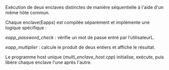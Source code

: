 Exécution de deux enclaves distinctes de manière séquentielle à l'aide d'un même hôte commun.

Chaque enclave(Eapps) est compilée séparément et implémente une logique spécifique :

   *eapp_password_check* : vérifie un mot de passe entré par l’utilisateurL.
   
   *eapp_multiplier* : calcule le produit de deux entiers et affiche le résultat.

Le programme host unique (*multi_enclave_host.cpp*) initialise, exécute, puis libère chaque enclave l'une après l'autre.
